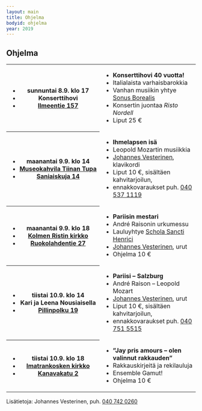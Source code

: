 ```yaml
---
layout: main
title: Ohjelma
bodyid: ohjelma
year: 2019
---
```

## Ohjelma

<table>
<tr><th><ul>
<li>sunnuntai&nbsp;8.9.&nbsp;klo&nbsp;17</li>
<li>Konserttihovi</li>
<li><a href="http://maps.google.fi/?q=Ilmeentie+157,+Imatra">Ilmeentie 157</a></li>
</ul></th>

<td><ul>
<li><b>Konserttihovi 40 vuotta!</b></li>
<li>Italialaista varhaisbarokkia</li>
<li>Vanhan musiikin yhtye <a href="../esiintyjat/sonus-borealis/">Sonus Borealis</a></li>
<li>Konsertin juontaa <i>Risto Nordell</i></li>
<li>Liput 25 €</li>
</ul></td></tr>

<tr><th><ul>
<li>maanantai&nbsp;9.9.&nbsp;klo&nbsp;14</li>
<li><a href="../tapahtumapaikat/">Museokahvila&nbsp;Tiinan&nbsp;Tupa</a></li>
<li><a href="http://maps.google.fi/?q=Saniaiskuja+15,+Imatra">Saniaiskuja 14</a></li>
</ul></th>

<td><ul>
<li><b>Ihmelapsen isä</b></li>
<li>Leopold Mozartin musiikkia</li>
<li><a href="../esiintyjat/vesteriset/">Johannes Vesterinen</a>, klavikordi</li>
<li>Liput 10 €, sisältäen kahvitarjoilun,</li>
<li>ennakkovaraukset puh.
<a href="tel:+358405371119">040 537 1119</a></li>
</ul></td></tr>


<tr><th><ul>
<li>maanantai&nbsp;9.9.&nbsp;klo&nbsp;18</li>
<li><a href="../tapahtumapaikat/">Kolmen&nbsp;Ristin&nbsp;kirkko</a></li>
<li><a href="http://maps.google.fi/?q=Ruokolahdentie+27,+Imatra">Ruokolahdentie 27</a></li>
</ul></th>

<td><ul>
<li><b>Pariisin mestari</b></li>
<li>André Raisonin urkumessu</li>
<li>Lauluyhtye <a href="../esiintyjat/schola-sancti-henrici/">Schola Sancti Henrici</a></li>
<li><a href="../esiintyjat/vesteriset/">Johannes Vesterinen</a>, urut</li>
<li>Ohjelma 10 €</li>
</ul></td></tr>


<tr><th><ul>
<li>tiistai&nbsp;10.9.&nbsp;klo&nbsp;14</li>
<li>Kari&nbsp;ja&nbsp;Leena&nbsp;Nousiaisella</li>
<li><a href="http://maps.google.fi/?q=Pillinpolku+19,+Imatra">
Pillinpolku 19</a></li>
</ul></th>

<td><ul>
<li><b>Pariisi – Salzburg</b></li>
<li>André Raison – Leopold Mozart</li>
<li><a href="../esiintyjat/vesteriset/">Johannes Vesterinen</a>, urut</li>
<li>Liput 10 €, sisältäen kahvitarjoilun, </li>
<li>ennakkovaraukset puh. <a href="tel:+358407515515">040 751 5515</a></li>
</ul></td></tr>


<tr><th><ul>
<li>tiistai&nbsp;10.9.&nbsp;klo&nbsp;18</li>
<li><a href="../tapahtumapaikat/">Imatrankosken kirkko</a></li>
<li><a href="http://maps.google.fi/?q=Kanavakatu+2,+Imatra">Kanavakatu 2</a></li>
</ul></th>

<td><ul>
<li><b>”Jay pris amours – olen valinnut rakkauden”</b></li>
<li>Rakkauskirjeitä ja rekilauluja</li>
<li>Ensemble Gamut!</li>
<li>Ohjelma 10 €</li>
</ul></td></tr></table>

Lisätietoja: Johannes Vesterinen, puh.
<a href="tel:+358407420260">040 742 0260</a>
